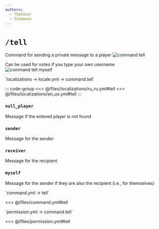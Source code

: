 ```yaml
---
authors:
  - TheFaser
  - Stokmenn
---
```


# `/tell`

Command for sending a private message to a player
![command tell](/commandtell.png)

Can be used for notes if you type your own username
![command tell myself](/commandtellmyself.png)

[//]: # (localization)
<!--@include: @/parts/words.md#localization--> 
<!--@include: @/parts/words.md#path--> `localizations → locale.yml → command.tell`

<!--@include: @/parts/words.md#default--> 

::: code-group
<<< @/files/localizations/ru_ru.yml#tell
<<< @/files/localizations/en_us.yml#tell
:::

### `null_player`

Message if the entered player is not found

### `sender`

Message for the sender

### `receiver`

Message for the recipient

### `myself`

Message for the sender if they are also the recipient (i.e., for themselves)

[//]: # (command.yml)
<!--@include: @/parts/words.md#setting-->
<!--@include: @/parts/words.md#path--> `command.yml → tell`

<!--@include: @/parts/words.md#default-->
<<< @/files/command.yml#tell

<!--@include: @/parts/enable.md-->
<!--@include: @/parts/suggestOfflinePlayers.md-->
<!--@include: @/parts/range.md-->
<!--@include: @/parts/aliases.md-->
<!--@include: @/parts/destination.md-->
<!--@include: @/parts/cooldown.md-->
<!--@include: @/parts/sound.md-->

[//]: # (permission.yml)
<!--@include: @/parts/words.md#permission-->
<!--@include: @/parts/words.md#path--> `permission.yml → command.tell`

<!--@include: @/parts/words.md#default-->
<<< @/files/permission.yml#tell

<!--@include: @/parts/permission/permissionTier3.md-->
<!--@include: @/parts/permission/cooldown.md-->
<!--@include: @/parts/permission/sound.md-->